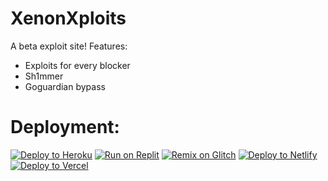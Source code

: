 # XenonXploits
A beta exploit site!
Features:
- Exploits for every blocker
- Sh1mmer
- Goguardian bypass
# Deployment:
<a target="_blank" href="https://heroku.com/deploy/?template=https://github.com/GalacticNetwork/XenonXploits"><img alt="Deploy to Heroku" src="https://binbashbanana.github.io/deploy-buttons/buttons/remade/heroku.svg"></a>
<a target="_blank" href="https://replit.com/github/GalacticNetwork/XenonXploits"><img alt="Run on Replit" src="https://binbashbanana.github.io/deploy-buttons/buttons/remade/replit.svg"></a>
<a target="_blank" href="https://glitch.com/edit/#!/import/git?url=https://github.com/GalacticNetwork/XenonXploits"><img alt="Remix on Glitch" src="https://binbashbanana.github.io/deploy-buttons/buttons/remade/glitch.svg"></a>
<a target="_blank" href="https://app.netlify.com/start/deploy?repository=https://github.com/GalacticNetwork/XenonXploits"><img alt="Deploy to Netlify" src="https://binbashbanana.github.io/deploy-buttons/buttons/remade/netlify.svg"></a>
<a target="_blank" href="https://vercel.com/new/clone?repository-url=https://github.com/GalacticNetwork/XenonXploits"><img alt="Deploy to Vercel" src="https://binbashbanana.github.io/deploy-buttons/buttons/remade/vercel.svg"></a>
